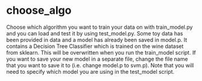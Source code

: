 # choose_algo
Choose which algorithm you want to train your data on with train_model.py and you can load and test it by using test_model.py.
Some toy data has been provided in data and a model has already been saved in model.p. It contains a Decision Tree Classifier which is trained on the wine dataset from sklearn.
This will be overwritten when you run the train_model script. If you want to save your new model in a separate file, change the file name that you want to save it to (i.e. change model.p to svm.p). Note that you will need to specify which model you are using in the test_model script.  
